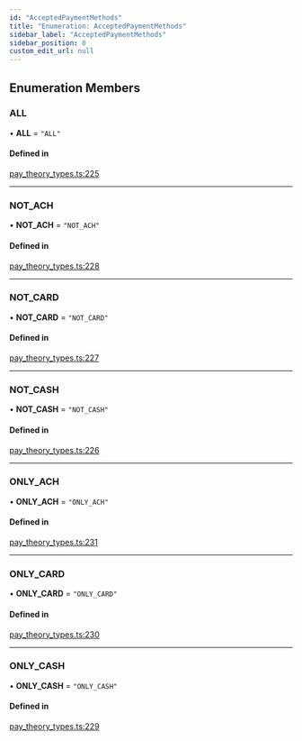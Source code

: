 ```yaml
---
id: "AcceptedPaymentMethods"
title: "Enumeration: AcceptedPaymentMethods"
sidebar_label: "AcceptedPaymentMethods"
sidebar_position: 0
custom_edit_url: null
---
```


## Enumeration Members

### ALL

• **ALL** = ``"ALL"``

#### Defined in

[pay_theory_types.ts:225](https://github.com/pay-theory/pay-theory-documentation/blob/a412577/theme/pay_theory_types.ts#L225)

___

### NOT\_ACH

• **NOT\_ACH** = ``"NOT_ACH"``

#### Defined in

[pay_theory_types.ts:228](https://github.com/pay-theory/pay-theory-documentation/blob/a412577/theme/pay_theory_types.ts#L228)

___

### NOT\_CARD

• **NOT\_CARD** = ``"NOT_CARD"``

#### Defined in

[pay_theory_types.ts:227](https://github.com/pay-theory/pay-theory-documentation/blob/a412577/theme/pay_theory_types.ts#L227)

___

### NOT\_CASH

• **NOT\_CASH** = ``"NOT_CASH"``

#### Defined in

[pay_theory_types.ts:226](https://github.com/pay-theory/pay-theory-documentation/blob/a412577/theme/pay_theory_types.ts#L226)

___

### ONLY\_ACH

• **ONLY\_ACH** = ``"ONLY_ACH"``

#### Defined in

[pay_theory_types.ts:231](https://github.com/pay-theory/pay-theory-documentation/blob/a412577/theme/pay_theory_types.ts#L231)

___

### ONLY\_CARD

• **ONLY\_CARD** = ``"ONLY_CARD"``

#### Defined in

[pay_theory_types.ts:230](https://github.com/pay-theory/pay-theory-documentation/blob/a412577/theme/pay_theory_types.ts#L230)

___

### ONLY\_CASH

• **ONLY\_CASH** = ``"ONLY_CASH"``

#### Defined in

[pay_theory_types.ts:229](https://github.com/pay-theory/pay-theory-documentation/blob/a412577/theme/pay_theory_types.ts#L229)
